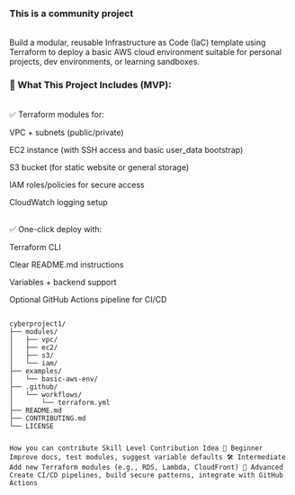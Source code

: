 <h3>This is a community project</h3>
<br>Build a modular, reusable Infrastructure as Code (IaC) template using Terraform to deploy a basic AWS cloud environment suitable for personal projects, dev environments, or learning sandboxes.

<h3>🧰 What This Project Includes (MVP):</h3>
<br>✅ Terraform modules for:

VPC + subnets (public/private)

EC2 instance (with SSH access and basic user_data bootstrap)

S3 bucket (for static website or general storage)

IAM roles/policies for secure access

CloudWatch logging setup

<br>✅ One-click deploy with:

Terraform CLI

Clear README.md instructions

Variables + backend support

Optional GitHub Actions pipeline for CI/CD


<code>
cyberproject1/
├── modules/
│   ├── vpc/
│   ├── ec2/
│   ├── s3/
│   └── iam/
├── examples/
│   └── basic-aws-env/
├── .github/
│   └── workflows/
│       └── terraform.yml
├── README.md
├── CONTRIBUTING.md
└── LICENSE


How you can contribute
Skill Level	      Contribution Idea
🌟 Beginner	      Improve docs, test modules, suggest variable defaults
🛠️ Intermediate  	Add new Terraform modules (e.g., RDS, Lambda, CloudFront)
🧠 Advanced	      Create CI/CD pipelines, build secure patterns, integrate with GitHub Actions

</code>
